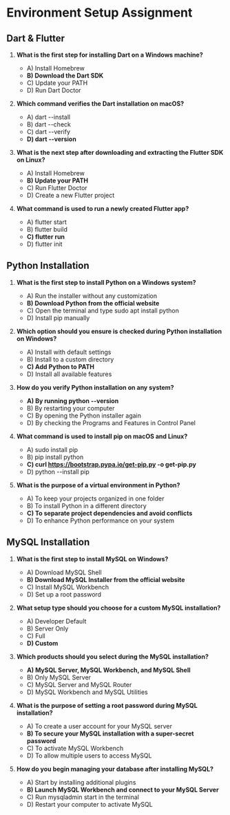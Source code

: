# Environment Setup Assignment

## Dart & Flutter

1. **What is the first step for installing Dart on a Windows machine?**
   - A) Install Homebrew
   - **B) Download the Dart SDK**
   - C) Update your PATH
   - D) Run Dart Doctor

2. **Which command verifies the Dart installation on macOS?**
   - A) dart --install
   - B) dart --check
   - C) dart --verify
   - **D) dart --version**

3. **What is the next step after downloading and extracting the Flutter SDK on Linux?**
   - A) Install Homebrew
   - **B) Update your PATH**
   - C) Run Flutter Doctor
   - D) Create a new Flutter project

4. **What command is used to run a newly created Flutter app?**
   - A) flutter start
   - B) flutter build
   - **C) flutter run**
   - D) flutter init

## Python Installation

1. **What is the first step to install Python on a Windows system?**
   - A) Run the installer without any customization
   - **B) Download Python from the official website**
   - C) Open the terminal and type sudo apt install python
   - D) Install pip manually

2. **Which option should you ensure is checked during Python installation on Windows?**
   - A) Install with default settings
   - B) Install to a custom directory
   - **C) Add Python to PATH**
   - D) Install all available features

3. **How do you verify Python installation on any system?**
   - **A) By running python --version**
   - B) By restarting your computer
   - C) By opening the Python installer again
   - D) By checking the Programs and Features in Control Panel

4. **What command is used to install pip on macOS and Linux?**
   - A) sudo install pip
   - B) pip install python
   - **C) curl https://bootstrap.pypa.io/get-pip.py -o get-pip.py**
   - D) python --install pip

5. **What is the purpose of a virtual environment in Python?**
   - A) To keep your projects organized in one folder
   - B) To install Python in a different directory
   - **C) To separate project dependencies and avoid conflicts**
   - D) To enhance Python performance on your system

## MySQL Installation

1. **What is the first step to install MySQL on Windows?**
   - A) Download MySQL Shell
   - **B) Download MySQL Installer from the official website**
   - C) Install MySQL Workbench
   - D) Set up a root password

2. **What setup type should you choose for a custom MySQL installation?**
   - A) Developer Default
   - B) Server Only
   - C) Full
   - **D) Custom**

3. **Which products should you select during the MySQL installation?**
   - **A) MySQL Server, MySQL Workbench, and MySQL Shell**
   - B) Only MySQL Server
   - C) MySQL Server and MySQL Router
   - D) MySQL Workbench and MySQL Utilities

4. **What is the purpose of setting a root password during MySQL installation?**
   - A) To create a user account for your MySQL server
   - **B) To secure your MySQL installation with a super-secret password**
   - C) To activate MySQL Workbench
   - D) To allow multiple users to access MySQL

5. **How do you begin managing your database after installing MySQL?**
   - A) Start by installing additional plugins
   - **B) Launch MySQL Workbench and connect to your MySQL Server**
   - C) Run mysqladmin start in the terminal
   - D) Restart your computer to activate MySQL
